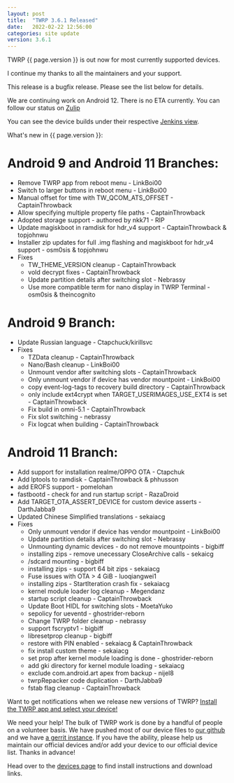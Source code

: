 ```yaml
---
layout: post
title:  "TWRP 3.6.1 Released"
date:   2022-02-22 12:56:00
categories: site update
version: 3.6.1
---
```


TWRP {{ page.version }} is out now for most currently supported devices.

I continue my thanks to all the maintainers and your support.

This release is a bugfix release. Please see the list below for details.

We are continuing work on Android 12. There is no ETA currently.
You can follow our status on [Zulip](https://rebrand.ly/teamwin-recovery-zulip-community)

You can see the device builds under their respective [Jenkins view](https://jenkins.twrp.me).


What's new in {{ page.version }}:
# Android 9 and Android 11 Branches:
- Remove TWRP app from reboot menu - LinkBoi00
- Switch to larger buttons in reboot menu - LinkBoi00
- Manual offset for time with TW\_QCOM\_ATS\_OFFSET - CaptainThrowback
- Allow specifying multiple property file paths - CaptainThrowback
- Adopted storage support - authored by nkk71 - RIP
- Update magiskboot in ramdisk for hdr\_v4 support - CaptainThrowback & topjohnwu
- Installer zip updates for full .img flashing and magiskboot for hdr\_v4 support - osm0sis & topjohnwu
- Fixes
  - TW\_THEME\_VERSION cleanup - CaptainThrowback
  - vold decrypt fixes - CaptainThrowback
  - Update partition details after switching slot - Nebrassy
  - Use more compatible term for nano display in TWRP Terminal - osm0sis & theincognito
# Android 9 Branch:
- Update Russian language - Ctapchuck/kirillsvc
- Fixes
  - TZData cleanup - CaptainThrowback
  - Nano/Bash cleanup - LinkBoi00
  - Unmount vendor after switching slots - CaptainThrowback
  - Only unmount vendor if device has vendor mountpoint - LinkBoi00
  - copy event-log-tags to recovery build directory - CaptainThrowback
  - only include ext4crypt when TARGET\_USERIMAGES\_USE\_EXT4 is set - CaptainThrowback
  - Fix build in omni-5.1 - CaptainThrowback
  - Fix slot switching - nebrassy
  - Fix logcat when building - CaptainThrowback

# Android 11 Branch:
- Add support for installation realme/OPPO OTA - Ctapchuk
- Add lptools to ramdisk - CaptainThrowback & phhusson
- add EROFS support - pomelohan
- fastbootd - check for and run startup script - RazaDroid
- Add TARGET\_OTA\_ASSERT\_DEVICE for custom device asserts - DarthJabba9
- Updated Chinese Simplified translations - sekaiacg
- Fixes
  - Only unmount vendor if device has vendor mountpoint - LinkBoi00
  - Update partition details after switching slot - Nebrassy
  - Unmounting dynamic devices - do not remove mountpoints - bigbiff
  - installing zips - remove unecessary CloseArchive calls - sekaicg
  - /sdcard mounting - bigbiff
  - installing zips - support 64 bit zips - sekaiacg
  - Fuse issues with OTA > 4 GiB - luoqiangwei1
  - installing zips - StartIteration crash fix - sekaiacg
  - kernel module loader log cleanup - Megendanz
  - startup script cleanup - CaptainThrowback
  - Update Boot HIDL for switching slots - MoetaYuko
  - sepolicy for ueventd - ghostrider-reborn
  - Change TWRP folder cleanup - nebrassy
  - support fscryptv1 - bigbiff
  - libresetprop cleanup - bigbiff
  - restore with PIN enabled - sekaiacg & CaptainThrowback
  - fix install custom theme - sekaiacg
  - set prop after kernel module loading is done - ghostrider-reborn
  - add gki directory for kernel module loading - sekaiacg
  - exclude com.android.art apex from backup - nijel8
  - twrpRepacker code duplication - DarthJabba9
  - fstab flag cleanup - CaptainThrowback


Want to get notifications when we release new versions of TWRP? [Install the TWRP app and select your device!](https://twrp.me/app)

We need your help! The bulk of TWRP work is done by a handful of people on a volunteer basis. We have pushed most of our device files to [our github](http://github.com/TeamWin/) and we have [a gerrit instance](http://gerrit.twrp.me). If you have the ability, please help us maintain our official devices and/or add your device to our official device list. Thanks in advance!

Head over to the [devices page](http://twrp.me/Devices) to find install instructions and download links.
